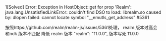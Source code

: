 1[Solved] Error: Exception in HostObject::get for prop 'Realm': java.lang.UnsatisfiedLinkError: couldn't find DSO to load: librealm.so caused by: dlopen failed: cannot locate symbol "__emutls_get_address" #5361

按照https://github.com/realm/realm-js/issues/5361处理，
realm 版本过高会和ndk 版本不匹配 降低 realm 版本 "realm": "11.0.0", 版本写死 11.0.0